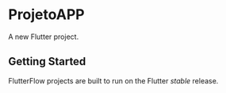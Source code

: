 # ProjetoAPP

A new Flutter project.

## Getting Started

FlutterFlow projects are built to run on the Flutter _stable_ release.
